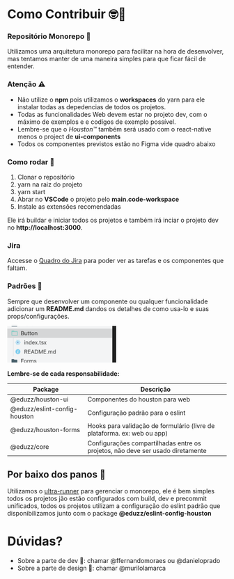 # Como Contribuir 🤓🐒

### Repositório Monorepo 🔀 

Utilizamos uma arquitetura monorepo para facilitar na hora de desenvolver,
mas tentamos manter de uma maneira simples para que ficar fácil de entender.

###  Atenção ⚠️

* Não utilize o **npm** pois utilizamos o **workspaces** do yarn para ele instalar 
  todas as depedencias de todos os projetos.
* Todas as funcionalidades Web devem estar no projeto dev, com o máximo de exemplos e
  e codígos de exemplo possível.
* Lembre-se que o *Houston™️* também será usado com o react-native menos o project de **ui-components**
* Todos os componentes previstos estão no Figma vide quadro abaixo

### Como rodar 🚀

1. Clonar o repositório
2. yarn na raiz do projeto
3. yarn start
4. Abrar no **VSCode** o projeto pelo **main.code-workspace**
5. Instale as extensões recomendadas

Ele irá buildar e iniciar todos os projetos e também irá inciar o projeto dev no **http://localhost:3000**.

### Jira 

Accesse o 
[Quadro do Jira](https://eduzzjira.atlassian.net/secure/RapidBoard.jspa?rapidView=165)
para poder ver as tarefas e os componentes que faltam.  

### Padrões 💄

Sempre que desenvolver um componente ou qualquer funcionalidade adicionar um **README.md** dandos os detalhes de como usa-lo e 
suas props/configurações.

<img src="docs/assets/example 1.png" width="250" />

**Lembre-se de cada responsabilidade:**

| Package                      | Descrição                                                                      |
|------------------------------|--------------------------------------------------------------------------------|
| @eduzz/houston-ui            | Componentes do houston para web                                                |
| @eduzz/eslint-config-houston | Configuração padrão para o eslint                                              |
| @eduzz/houston-forms         | Hooks para validação de formulário (livre de plataforma. ex: web ou app)       |
| @eduzz/core                  | Configurações compartilhadas entre os projetos, não deve ser usado diretamente |


## Por baixo dos panos 💃

Utilizamos o [ultra-runner](https://www.npmjs.com/package/ultra-runner) para gerenciar o monorepo, ele é bem simples 
todos os projetos jão estão configurados com build, dev e precommit unificados, todos os projetos utilizam a configuração do eslint
padrão que disponibilizamos junto com o package **@eduzz/eslint-config-houston**

# Dúvidas?

* Sobre a parte de dev 💪: chamar @ffernandomoraes ou @danieloprado
* Sobre a parte de design 🌈: chamar @murilolamarca